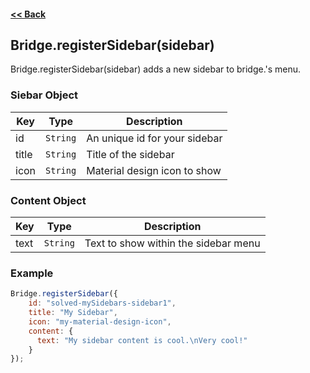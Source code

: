 #### [<< Back](https://github.com/solvedDev/bridge./blob/master/plugins/getting-started.md)
## Bridge.registerSidebar(sidebar)
Bridge.registerSidebar(sidebar) adds a new sidebar to bridge.'s menu. 

### Siebar Object
| Key | Type | Description
| --- | --- | ---
| id | ```String``` | An unique id for your sidebar
| title | ```String``` | Title of the sidebar
| icon | ```String``` | Material design icon to show

### Content Object
| Key | Type | Description
| --- | --- | ---
| text | ```String``` | Text to show within the sidebar menu



### Example
```javascript
Bridge.registerSidebar({
    id: "solved-mySidebars-sidebar1",
    title: "My Sidebar",
    icon: "my-material-design-icon",
    content: {
      text: "My sidebar content is cool.\nVery cool!"
    }
});
```
